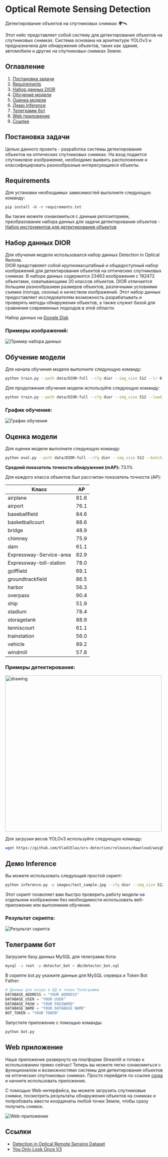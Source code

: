 # Optical Remote Sensing Detection
Детектирование объектов на спутниковых снимках 🌍🛰

Этот кейс представляет собой систему для детектирования объектов на спутниковых снимках. Система основана на архитектуре YOLOv3 и предназначена для обнаружения объектов, таких как здания, автомобили и другие на спутниковых снимках Земли.

## Оглавление
1. [Постановка задачи](https://github.com/Vlad15lav/ors-detection#постановка-задачи)
2. [Requirements](https://github.com/Vlad15lav/ors-detection#requirements)
3. [Набор данных DIOR](https://github.com/Vlad15lav/ors-detection#набор-данных-dior)
4. [Обучение модели](https://github.com/Vlad15lav/ors-detection#обучение-модели)
5. [Оценка модели](https://github.com/Vlad15lav/ors-detection#оценка-модели)
6. [Демо Inference](https://github.com/Vlad15lav/ors-detection#демо-inference)
7. [Телеграмм бот](https://github.com/Vlad15lav/ors-detection#телеграмм-бот)
8. [Web приложение](https://github.com/Vlad15lav/ors-detection#web-приложение)
9. [Ссылки](https://github.com/Vlad15lav/ors-detection#ссылки)

## Постановка задачи
Целью данного проекта - разработка системы детектирования объектов на оптических спутниковых снимках. На вход подается спутниковое изображение, необходимо выявить расположение и классифицировать разнообразные интересующиеся объекты.

## Requirements
Для установки необходимых зависимостей выполните следующую команду:
```
pip install -U -r requirements.txt
```

Вы также можете ознакомиться с данным репозиторием, преобразование набора данных для задачи детектирования объектов  - [Набор инструментов для детектирования объектов](https://github.com/Vlad15lav/ObjectDetection-Toolkit)

## Набор данных DIOR
Для обучения модели использовался набор данных Detection in Optical Remote.  
DIOR представляет собой крупномасштабный и общедоступный набор изображений для детектирования объектов на оптических спутниковых снимках. В наборе данных содержится 23463 изображения с 192472 объектами, охватывающими 20 классов объектов. DIOR отличается большим разнообразием размеров объектов, различными условиями съемки (погода, сезоны) и качеством изображений. Этот набор данных предоставляет исследователям возможность разрабатывать и проверять методы обнаружения объектов, а также служит базой для сравнения современных подходов в этой области.

Набор данных на [Google Disk](https://drive.google.com/file/d/16JeLkqdOA1oF0WtyYdKnJhq3i9eEcX4_/view?usp=sharing)

### Примеры изображений:
![Пример набора данных](/src/images/diorset.png)


## Обучение модели
Для начала обучения модели выполните следующую команду:
```bash
python train.py --path data/DIOR-full --cfg dior --img_size 512 --lr 0.005 --epoches 50 --batch_size 12 --debug
```
Для продолжения обучения модели используйте следующую команду:
```bash
python train.py --path data/DIOR-full --cfg dior --img_size 512 --load_train --epoches 50 --batch_size 12 --debug
```

### График обучения:  
![График обучения](/src/images/YOLOv3-training.jpg)

## Оценка модели
Для оценки модели выполните следующую команду:
```bash
python eval.py --path data/DIOR-full --cfg dior --img_size 512 --batch_size 12
```

**Средний показатель точности обнаружения (mAP):** 73.1%

Для каждого класса объектов был рассчитан показатель точности (AP):

| Класс                     | AP     |
|---------------------------|--------|
| airplane                  | 81.6   |
| airport                   | 76.1   |
| baseballfield             | 84.6   |
| basketballcourt           | 88.6   |
| bridge                    | 48.9   |
| chimney                   | 75.9   |
| dam                       | 61.1   |
| Expressway-Service-area   | 82.9   |
| Expressway-toll-station   | 78.0   |
| golffield                 | 69.1   |
| groundtrackfield          | 86.5   |
| harbor                    | 56.3   |
| overpass                  | 90.4   |
| ship                      | 51.9   |
| stadium                   | 78.4   |
| storagetank               | 88.9   |
| tenniscourt               | 61.1   |
| trainstation              | 56.0   |
| vehicle                   | 89.2   |
| windmill                  | 57.8   |

### Примеры детектирования:  
<img src="/images/test.gif" alt="drawing" width="500"/>

Для загрузки весов YOLOv3 используйте следующую команду:

```bash
wget https://github.com/Vlad15lav/ors-detection/releases/download/weights/dior_weights.pth -O states/dior_weights.pth
```

## Демо Inference
Вы можете использовать следующий простой скрипт:
```bash
python inference.py -p images/test_sample.jpg --cfg dior --img_size 512
```
Этот скрипт позволяет вам быстро проверить работу модели на отдельном изображении без необходимости использовать веб-приложение или выполнения обучения.

### Результат скрипта:
![Результат скрипта](/src/images/test_sample_result.png)

## Телеграмм бот
Загрузите базу данных MySQL для телеграмм бота:
```bash
mysql -u root -p detector_bot < db/detector_bot.sql
```
В скрипте bot.py укажите данные для MySQL сервера и Token Bot Father:
```python
# Данные для входа в БД и токен Телеграмма
DATABASE_ADDRESS = "YOUR ADDRESS"
DATABASE_USER = "YOUR USER"
DATABASE_PASW = "YOUR PASSWORD"
DATABASE_NAME = "YOUR DATABASE NAME"
BOT_TOKEN = "YOUR TOKEN"
```
Запустите приложение с помощью команды:
```bash
python bot.py
```

## Web приложение
Наше приложение развернуто на платформе Streamlit и готово к использованию прямо сейчас! Теперь вы можете легко ознакомиться с функционалом и возможностями системы для детектирования объектов на оптических спутниковых снимках. Просто перейдите по ссылке [сюда](https://space-detector.streamlit.app/) и начните использовать приложение.

С помощью Web-интерфейса, вы можете загрузить спутниковые снимки, посмотреть результаты обнаружения объектов на снимках и попробовать ввести координаты любой точки Земли, чтобы сразу получить снимок.

![Web-приложение](/src/images/stremlit-preview.png)

## Ссылки
- [Detection in Optical Remote Sensing Dataset](https://arxiv.org/ftp/arxiv/papers/1909/1909.00133.pdf)
- [You Only Look Once V3](https://arxiv.org/pdf/1804.02767.pdf)
